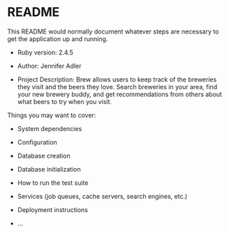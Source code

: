 # README

This README would normally document whatever steps are necessary to get the
application up and running.

* Ruby version:
  2.4.5

* Author:
  Jennifer Adler

* Project Description:
  Brew allows users to keep track of the breweries they visit and the beers they love.
  Search breweries in your area, find your new brewery buddy, and get recommendations from others about what beers to try when you visit.

Things you may want to cover:

* System dependencies

* Configuration

* Database creation

* Database initialization

* How to run the test suite

* Services (job queues, cache servers, search engines, etc.)

* Deployment instructions

* ...
